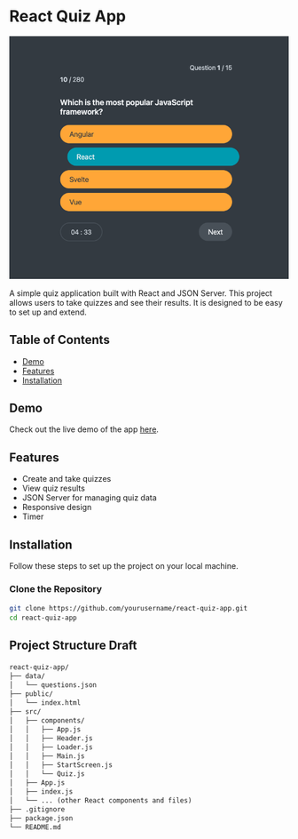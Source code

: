 # React Quiz App

![Design preview for the Manage landing page coding challenge](./src/design/quiz-app-ui.png)

A simple quiz application built with React and JSON Server. This project allows users to take quizzes and see their results. It is designed to be easy to set up and extend.

## Table of Contents

- [Demo](#demo)
- [Features](#features)
- [Installation](#installation)

## Demo

Check out the live demo of the app [here](#).

## Features

- Create and take quizzes
- View quiz results
- JSON Server for managing quiz data
- Responsive design
- Timer

## Installation

Follow these steps to set up the project on your local machine.

### Clone the Repository

```bash
git clone https://github.com/yourusername/react-quiz-app.git
cd react-quiz-app

```

## Project Structure Draft

```plaintext
react-quiz-app/
├── data/
│   └── questions.json
├── public/
│   └── index.html
├── src/
│   ├── components/
│   │   ├── App.js
│   │   ├── Header.js
│   │   ├── Loader.js
│   │   ├── Main.js
│   │   ├── StartScreen.js
│   │   └── Quiz.js
│   ├── App.js
│   ├── index.js
│   └── ... (other React components and files)
├── .gitignore
├── package.json
└── README.md

```
